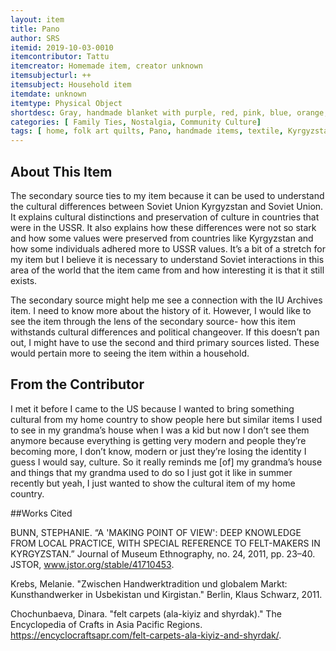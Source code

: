 ```yaml
---
layout: item
title: Pano
author: SRS
itemid: 2019-10-03-0010
itemcontributor: Tattu
itemcreator: Homemade item, creator unknown
itemsubjecturl: ++
itemsubject: Household item
itemdate: unknown
itemtype: Physical Object
shortdesc: Gray, handmade blanket with purple, red, pink, blue, orange, and green patterns.
categories: [ Family Ties, Nostalgia, Community Culture]
tags: [ home, folk art quilts, Pano, handmade items, textile, Kyrgyzstan ]
---
```


## About This Item

The secondary source ties to my item because it can be used to understand the cultural differences between Soviet Union Kyrgyzstan and Soviet Union. It explains cultural distinctions and preservation of culture in countries that were in the USSR. It also explains how these differences were not so stark and how some values were preserved from countries like Kyrgyzstan and how some individuals adhered more to USSR values. It’s a bit of a stretch for my item but I believe it is necessary to understand Soviet interactions in this area of the world that the item came from and how interesting it is that it still exists.

The secondary source might help me see a connection with the IU Archives item. I need to know more about the history of it. However, I would like to see the item through the lens of the secondary source- how this item withstands cultural differences and political changeover. If this doesn’t pan out, I might have to use the second and third primary sources listed. These would pertain more to seeing the item within a household.

## From the Contributor

I met it before I came to the US because I wanted to bring something cultural from my home country to show people here but similar items I used to see in my grandma’s house when I was a kid but now I don’t see them anymore because everything is getting very modern and people they’re becoming more, I don’t know, modern or just they’re losing the identity I guess I would say, culture. So it really reminds me [of] my grandma’s house and things that my grandma used to do so I just got it like in summer recently but yeah, I just wanted to show the cultural item of my home country.

##Works Cited

BUNN, STEPHANIE. “A 'MAKING POINT OF VIEW': DEEP KNOWLEDGE FROM LOCAL PRACTICE, WITH SPECIAL REFERENCE TO FELT-MAKERS IN KYRGYZSTAN.” Journal of Museum Ethnography, no. 24, 2011, pp. 23–40. JSTOR, www.jstor.org/stable/41710453.

Krebs, Melanie. "Zwischen Handwerktradition und globalem Markt: Kunsthandwerker in Usbekistan und Kirgistan." Berlin, Klaus Schwarz, 2011.

Chochunbaeva, Dinara. "felt carpets (ala-kiyiz and shyrdak)." The Encyclopedia of Crafts in Asia Pacific Regions. https://encyclocraftsapr.com/felt-carpets-ala-kiyiz-and-shyrdak/.

